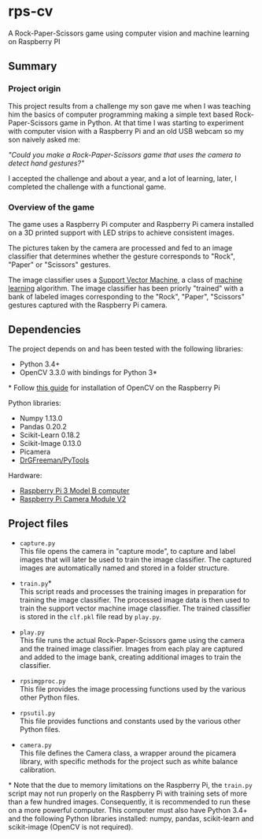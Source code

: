 # rps-cv
A Rock-Paper-Scissors game using computer vision and machine learning on Raspberry PI

## Summary

### Project origin

This project results from a challenge my son gave me when I was teaching him the basics of computer programming making a simple text based Rock-Paper-Scissors game in Python. At that time I was starting to experiment with computer vision with a Raspberry Pi and an old USB webcam so my son naively asked me:

*"Could you make a Rock-Paper-Scissors game that uses the camera to detect hand gestures?"*

I accepted the challenge and about a year, and a lot of learning, later, I completed the challenge with a functional game.

### Overview of the game

The game uses a Raspberry Pi computer and Raspberry Pi camera installed on a 3D printed support with LED strips to achieve consistent images.

The pictures taken by the camera are processed and fed to an image classifier that determines whether the gesture corresponds to "Rock", "Paper" or "Scissors" gestures.

The image classifier uses a [Support Vector Machine](https://en.wikipedia.org/wiki/Support_vector_machine), a class of [machine learning](https://en.wikipedia.org/wiki/Machine_learning) algorithm. The image classifier has been priorly "trained" with a bank of labeled images corresponding to the "Rock", "Paper", "Scissors" gestures captured with the Raspberry Pi camera.

## Dependencies

The project depends on and has been tested with the following libraries:

* Python 3.4+
* OpenCV 3.3.0 with bindings for Python 3*

\* Follow [this guide](https://www.pyimagesearch.com/2016/04/18/install-guide-raspberry-pi-3-raspbian-jessie-opencv-3/) for installation of OpenCV on the Raspberry Pi

Python libraries:

* Numpy 1.13.0
* Pandas 0.20.2
* Scikit-Learn 0.18.2
* Scikit-Image 0.13.0
* Picamera
* [DrGFreeman/PyTools](https://github.com/DrGFreeman/PyTools)

Hardware:

* [Raspberry Pi 3 Model B computer](https://www.raspberrypi.org/products/raspberry-pi-3-model-b/)
* [Raspberry Pi Camera Module V2](https://www.raspberrypi.org/products/camera-module-v2/)

## Project files

* `capture.py`  
This file opens the camera in "capture mode", to capture and label images that will later be used to train the image classifier. The captured images are automatically named and stored in a folder structure.

* `train.py`*  
This script reads and processes the training images in preparation for training the image classifier. The processed image data is then used to train the support vector machine image classifier. The trained classifier is stored in the `clf.pkl` file read by `play.py`.

* `play.py`  
This file runs the actual Rock-Paper-Scissors game using the camera and the trained image classifier. Images from each play are captured and added to the image bank, creating additional images to train the classifier.

* `rpsimgproc.py`  
This file provides the image processing functions used by the various other Python files.

* `rpsutil.py`  
This file provides functions and constants used by the various other Python files.

* `camera.py`  
This file defines the Camera class, a wrapper around the picamera library, with specific methods for the project such as white balance calibration.

\* Note that the due to memory limitations on the Raspberry Pi, the `train.py` script may not run properly on the Raspberry Pi with training sets of more than a few hundred images. Consequently, it is recommended to run these on a more powerful computer. This computer must also have Python 3.4+ and the following Python libraries installed: numpy, pandas, scikit-learn and scikit-image (OpenCV is not required).
